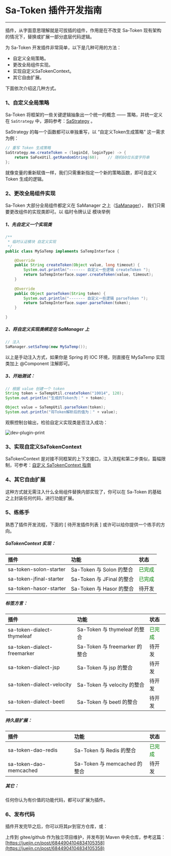 # Sa-Token 插件开发指南 

--- 

插件，从字面意思理解就是可拔插的组件，作用是在不改变 Sa-Token 现有架构的情况下，替换或扩展一部分底层代码逻辑。
					
为 Sa-Token 开发插件非常简单，以下是几种可用的方法：

- 自定义全局策略。
- 更改全局组件实现。
- 实现自定义SaTokenContext。
- 其它自由扩展。

下面依次介绍这几种方式。

### 1、自定义全局策略

Sa-Token 将框架的一些关键逻辑抽象出一个统一的概念 —— 策略，并统一定义在 `SaStrategy` 中，源码参考：[SaStrategy](https://gitee.com/dromara/sa-token/blob/master/sa-token-core/src/main/java/cn/dev33/satoken/strategy/SaStrategy.java) 。

SaStrategy 的每一个函数都可以单独重写，以 “自定义Token生成策略” 这一需求为例：

``` java
// 重写 Token 生成策略 
SaStrategy.me.createToken = (loginId, loginType) -> {
	return SaFoxUtil.getRandomString(60);    // 随机60位长度字符串
};
```

就像变量的重新赋值一样，我们只需重新指定一个新的策略函数，即可自定义 Token 生成的逻辑。


### 2、更改全局组件实现

Sa-Token 大部分全局组件都定义在 SaManager 之上（[SaManager](https://gitee.com/dromara/sa-token/blob/master/sa-token-core/src/main/java/cn/dev33/satoken/SaManager.java)），
我们只需要更改组件的实现类即可。以 临时令牌认证 模块举例

##### 1、先自定义一个实现类 

``` java
/**
 * 临时认证模块 自定义实现 
 */
public class MySaTemp implements SaTempInterface {

	@Override
	public String createToken(Object value, long timeout) {
		System.out.println("------- 自定义一些逻辑 createToken ");
		return SaTempInterface.super.createToken(value, timeout);
	}
	
	@Override
	public Object parseToken(String token) {
		System.out.println("------- 自定义一些逻辑 parseToken ");
		return SaTempInterface.super.parseToken(token);
	}
	
}
```

##### 2、将自定义实现类绑定在 SaManager 上
``` java
// 注入 
SaManager.setSaTemp(new MySaTemp());
```

以上是手动注入方式，如果你是 Spring 的 IOC 环境，则直接在 MySaTemp 实现类加上 @Component 注解即可。

##### 3、开始测试：

``` java 
// 根据 value 创建一个 token 
String token = SaTempUtil.createToken("10014", 120);
System.out.println("生成的Token为：" + token);

Object value = SaTempUtil.parseToken(token);
System.out.println("将Token解析后的值为：" + value);
```

观察控制台输出，检验自定义实现类是否注入成功：

![dev-plugin-print](https://oss.dev33.cn/sa-token/doc/dev-plugin-print.png)


### 3、实现自定义SaTokenContext
SaTokenContext 是对接不同框架的上下文接口，注入流程和第二步类似，篇幅限制，可参考：[自定义 SaTokenContext 指南](/fun/sa-token-context)


### 4、其它自由扩展
这种方式就无需注入什么全局组件替换内部实现了，你可以在 Sa-Token 的基础之上封装任何代码，进行功能扩展。


### 5、练练手
熟悉了插件开发流程，下面的 [ 待开发插件列表 ] 或许可以给你提供一个练手的方向。

##### SaTokenContext 实现：

| 插件						| 功能						| 状态			|
| :--------					| :--------					| :--------		|
| sa-token-solon-starter	| Sa-Token 与 Solon 的整合	| <font color="green" >已完成</font>		|
| sa-token-jfinal-starter	| Sa-Token 与 JFinal 的整合	| <font color="green" >已完成</font>		|
| sa-token-hasor-starter	| Sa-Token 与 Hasor 的整合	| 待开发			|

##### 标签方言：

| 插件							| 功能							| 状态			|
| :--------						| :--------						| :--------		|
| sa-token-dialect-thymeleaf	| Sa-Token 与 thymeleaf 的整合	| <font color="green" >已完成</font>			|
| sa-token-dialect-freemarker	| Sa-Token 与 freemarker 的整合	| 待开发			|
| sa-token-dialect-jsp			| Sa-Token 与 jsp 的整合			| 待开发			|
| sa-token-dialect-velocity		| Sa-Token 与 velocity 的整合	| 待开发			|
| sa-token-dialect-beetl		| Sa-Token 与 beetl 的整合		| 待开发			|

##### 持久层扩展：

| 插件							| 功能							| 状态			|
| :--------						| :--------						| :--------		|
| sa-token-dao-redis			| Sa-Token 与 Redis 的整合		| <font color="green" >已完成</font>			|
| sa-token-dao-memcached		| Sa-Token 与 memcached 的整合	| 待开发			|

##### 其它：
任何你认为有价值的功能代码，都可以扩展为插件。


### 6、发布代码
插件开发完毕之后，你可以将其pr到官方仓库，或：

上传到 gitee/github 作为独立项目维护，并发布到 Maven 中央仓库，参考这篇：[https://juejin.cn/post/6844904104834105358](https://juejin.cn/post/6844904104834105358)





